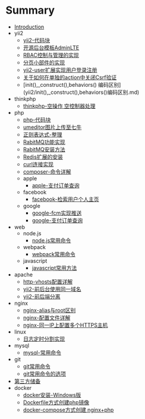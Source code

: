 # Summary

* [Introduction](README.md)
* yii2
  * [yii2-代码块](yii2/yii2代码块.md)
  * [开源后台模板AdminLTE](yii2/使用开源后台模板adminlte.md)
  * [RBAC控制与管理的实现](yii2/后台实现rbac权限管理方法.md)
  * [分页小部件的实现](yii2/分页小部件的实现.md)
  * [yii2-user扩展实现用户登录注册](yii2/yii2-user扩展实现用户登录注册.md)
  * [关于如何在单独的action中关闭Csrf验证](yii2/在单独的action中关闭csrf验证.md)
  * \[init\(\),\_construct\(\),behaviors\(\) 编码区别\]\(yii2/init\(\),\_construct\(\),behaviors\(\)编码区别.md\)
* thinkphp
  * [thinkphp-空操作 空控制器处理](thinkphp/thinkphp-空操作-空控制器处理.md)
* php
  * [php-代码块](php/php代码块.md)
  * [umeditor图片上传至七牛](php/umeditor图片上传至七牛.md)
  * [正则表达式-整理](php/正则表达式-语法.md)
  * [RabitMQ功能实现](php/rabbitmq功能实现.md)
  * [RabitMQ安装方法](php/rabbitmq安装方法.md)
  * [Redis扩展的安装](php/redis扩展的安装.md)
  * [curl连接实现](php/curl连接实现.md)
  * [composer-命令详解](php/composer常用命令.md)
  * apple
    * [apple-支付订单查询](php/apple/苹果内购订单验证.md)
  * facebook
    * [facebook-检索用户个人主页](php/facebook/facebook-检索用户个人主页.md)
  * google
    * [google-fcm实现推送](php/google/google-fcm推送.md)
    * [google-支付订单查询](php/google/google-支付订单查询.md)
* web
  * node.js
    * [node.js常用命令](web/node.js/Node.js-常用命令.md)
  * webpack
    * [webpack常用命令](web/webpack/webpack-常用命令.md)
  * javascript
    * [javascript常用方法](web/javascript/javascript常用方法.md)
* apache
  * [http-vhosts配置详解](apche/http-vhosts配置详解.md)
  * [yii2-前后台使用同一域名](apche/yii2-前后台使用同一域名.md)
  * [yii2-前后端分离](apche/yii2-前后端分离.md)
* nginx
  * [nginx-alias与root区别](nginx/nginx-alias与root区别.md)
  * [nginx-配置文件详解](nginx/nginx-.md)
  * [nginx-同一IP上配置多个HTTPS主机](nginx/nginx-同一IP配置多个https主机.md)
* linux
  * [日志定时分割实现](linux/日志定时分割实现.md)
* mysql
  * [mysql-常用命令](mysql/mysql-常用命令.md)
* git
  * [git常用命令](git/git常用命令.md)
  * [git常用命令的选项](git/git常用命令选项.md)
* [第三方储备](third_party_reserves/第三方储备.md)
* docker
  * [docker安装-Windows版](docker/docker安装-windows版.md)
  * [Dockerfile方式创建php镜像](docker/dockerfilefang-shi-chuang-jian-jing-xiang.md)
  * [docker-compose方式创建 nginx+php](docker/docker-composefang-shichuang-jian-nginx-+-php.md)

